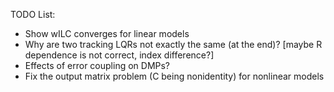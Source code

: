 TODO List:

- Show wILC converges for linear models
- Why are two tracking LQRs not exactly the same (at the end)? 
  [maybe R dependence is not correct, index difference?]
- Effects of error coupling on DMPs?
- Fix the output matrix problem (C being nonidentity) for nonlinear models
